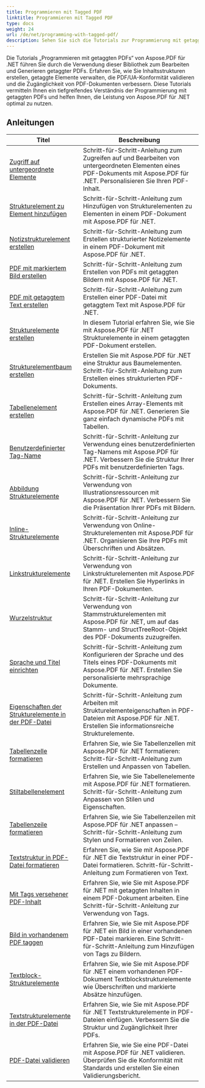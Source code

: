 ```yaml
---
title: Programmieren mit Tagged PDF
linktitle: Programmieren mit Tagged PDF
type: docs
weight: 24
url: /de/net/programming-with-tagged-pdf/
description: Sehen Sie sich die Tutorials zur Programmierung mit getaggten PDFs von Aspose.PDF für .NET an, um die Bearbeitung und Generierung getaggter PDFs zu meistern.
---
```


Die Tutorials „Programmieren mit getaggten PDFs“ von Aspose.PDF für .NET führen Sie durch die Verwendung dieser Bibliothek zum Bearbeiten und Generieren getaggter PDFs. Erfahren Sie, wie Sie Inhaltsstrukturen erstellen, getaggte Elemente verwalten, die PDF/UA-Konformität validieren und die Zugänglichkeit von PDF-Dokumenten verbessern. Diese Tutorials vermitteln Ihnen ein tiefgreifendes Verständnis der Programmierung mit getaggten PDFs und helfen Ihnen, die Leistung von Aspose.PDF für .NET optimal zu nutzen.

## Anleitungen
| Titel | Beschreibung |
| --- | --- | 
| [Zugriff auf untergeordnete Elemente](./access-children-elements/) | Schritt-für-Schritt-Anleitung zum Zugreifen auf und Bearbeiten von untergeordneten Elementen eines PDF-Dokuments mit Aspose.PDF für .NET. Personalisieren Sie Ihren PDF-Inhalt. |  
| [Strukturelement zu Element hinzufügen](./add-structure-element-into-element/) | Schritt-für-Schritt-Anleitung zum Hinzufügen von Strukturelementen zu Elementen in einem PDF-Dokument mit Aspose.PDF für .NET. |  
| [Notizstrukturelement erstellen](./create-note-structure-element/) | Schritt-für-Schritt-Anleitung zum Erstellen strukturierter Notizelemente in einem PDF-Dokument mit Aspose.PDF für .NET. |  
| [PDF mit markiertem Bild erstellen](./create-pdf-with-tagged-image/) | Schritt-für-Schritt-Anleitung zum Erstellen von PDFs mit getaggten Bildern mit Aspose.PDF für .NET. |  
| [PDF mit getaggtem Text erstellen](./create-pdf-with-tagged-text/) | Schritt-für-Schritt-Anleitung zum Erstellen einer PDF-Datei mit getaggtem Text mit Aspose.PDF für .NET. |  
| [Strukturelemente erstellen](./create-structure-elements/) | In diesem Tutorial erfahren Sie, wie Sie mit Aspose.PDF für .NET Strukturelemente in einem getaggten PDF-Dokument erstellen. |  
| [Strukturelementbaum erstellen](./create-structure-elements-tree/) | Erstellen Sie mit Aspose.PDF für .NET eine Struktur aus Baumelementen. Schritt-für-Schritt-Anleitung zum Erstellen eines strukturierten PDF-Dokuments. |  
| [Tabellenelement erstellen](./create-table-element/) | Schritt-für-Schritt-Anleitung zum Erstellen eines Array-Elements mit Aspose.PDF für .NET. Generieren Sie ganz einfach dynamische PDFs mit Tabellen. |  
| [Benutzerdefinierter Tag-Name](./custom-tag-name/) | Schritt-für-Schritt-Anleitung zur Verwendung eines benutzerdefinierten Tag-Namens mit Aspose.PDF für .NET. Verbessern Sie die Struktur Ihrer PDFs mit benutzerdefinierten Tags. |  
| [Abbildung Strukturelemente](./illustration-structure-elements/) | Schritt-für-Schritt-Anleitung zur Verwendung von Illustrationsressourcen mit Aspose.PDF für .NET. Verbessern Sie die Präsentation Ihrer PDFs mit Bildern. |  
| [Inline-Strukturelemente](./inline-structure-elements/) | Schritt-für-Schritt-Anleitung zur Verwendung von Online-Strukturelementen mit Aspose.PDF für .NET. Organisieren Sie Ihre PDFs mit Überschriften und Absätzen. |  
| [Linkstrukturelemente](./link-structure-elements/) | Schritt-für-Schritt-Anleitung zur Verwendung von Linkstrukturelementen mit Aspose.PDF für .NET. Erstellen Sie Hyperlinks in Ihren PDF-Dokumenten. |  
| [Wurzelstruktur](./root-structure/) | Schritt-für-Schritt-Anleitung zur Verwendung von Stammstrukturelementen mit Aspose.PDF für .NET, um auf das Stamm- und StructTreeRoot-Objekt des PDF-Dokuments zuzugreifen. |  
| [Sprache und Titel einrichten](./setup-language-and-title/) | Schritt-für-Schritt-Anleitung zum Konfigurieren der Sprache und des Titels eines PDF-Dokuments mit Aspose.PDF für .NET. Erstellen Sie personalisierte mehrsprachige Dokumente. |  
| [Eigenschaften der Strukturelemente in der PDF-Datei](./structure-elements-properties/) | Schritt-für-Schritt-Anleitung zum Arbeiten mit Strukturelementeigenschaften in PDF-Dateien mit Aspose.PDF für .NET. Erstellen Sie informationsreiche Strukturelemente. |  
| [Tabellenzelle formatieren](./style-table-cell/) | Erfahren Sie, wie Sie Tabellenzellen mit Aspose.PDF für .NET formatieren: Schritt-für-Schritt-Anleitung zum Erstellen und Anpassen von Tabellen. |  
| [Stiltabellenelement](./style-table-element/) | Erfahren Sie, wie Sie Tabellenelemente mit Aspose.PDF für .NET formatieren. Schritt-für-Schritt-Anleitung zum Anpassen von Stilen und Eigenschaften. |  
| [Tabellenzeile formatieren](./style-table-row/) | Erfahren Sie, wie Sie Tabellenzeilen mit Aspose.PDF für .NET anpassen – Schritt-für-Schritt-Anleitung zum Stylen und Formatieren von Zeilen. |  
| [Textstruktur in PDF-Datei formatieren](./style-text-structure/) | Erfahren Sie, wie Sie mit Aspose.PDF für .NET die Textstruktur in einer PDF-Datei formatieren. Schritt-für-Schritt-Anleitung zum Formatieren von Text. |  
| [Mit Tags versehener PDF-Inhalt](./tagged-pdf-content/) | Erfahren Sie, wie Sie mit Aspose.PDF für .NET mit getaggten Inhalten in einem PDF-Dokument arbeiten. Eine Schritt-für-Schritt-Anleitung zur Verwendung von Tags. |  
| [Bild in vorhandenem PDF taggen](./tag-image-in-existing-pdf/) | Erfahren Sie, wie Sie mit Aspose.PDF für .NET ein Bild in einer vorhandenen PDF-Datei markieren. Eine Schritt-für-Schritt-Anleitung zum Hinzufügen von Tags zu Bildern. |  
| [Textblock-Strukturelemente](./text-block-structure-elements/) | Erfahren Sie, wie Sie mit Aspose.PDF für .NET einem vorhandenen PDF-Dokument Textblockstrukturelemente wie Überschriften und markierte Absätze hinzufügen. |  
| [Textstrukturelemente in der PDF-Datei](./text-structure-elements/) | Erfahren Sie, wie Sie mit Aspose.PDF für .NET Textstrukturelemente in PDF-Dateien einfügen. Verbessern Sie die Struktur und Zugänglichkeit Ihrer PDFs. |  
| [PDF-Datei validieren](./validate-pdf/) | Erfahren Sie, wie Sie eine PDF-Datei mit Aspose.PDF für .NET validieren. Überprüfen Sie die Konformität mit Standards und erstellen Sie einen Validierungsbericht. |  